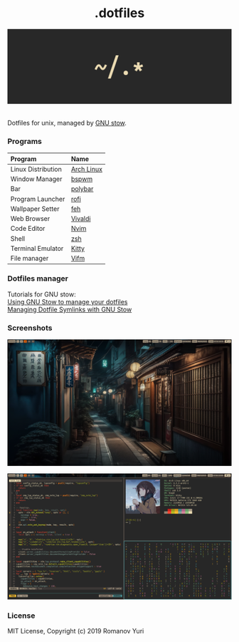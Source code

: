 <div align="center">
    <h1>.dotfiles</h1>
    <p>
    <img src="images/dotfiles.png">
    <br><br>
    </p>
</div>

Dotfiles for unix, managed by [GNU stow](https://www.gnu.org/software/stow/).

### Programs

| Program            | Name                                          |
| :----------------- | :-------------------------------------------- |
| Linux Distribution | [Arch Linux](https://www.archlinux.org/)      |
| Window Manager     | [bspwm](https://github.com/baskerville/bspwm) |
| Bar                | [polybar](https://github.com/jaagr/polybar)   |
| Program Launcher   | [rofi](https://github.com/DaveDavenport/rofi) |
| Wallpaper Setter   | [feh](https://github.com/derf/feh)            |
| Web Browser        | [Vivaldi](https://vivaldi.com)                |
| Code Editor        | [Nvim](https://neovim.io/)                    |
| Shell              | [zsh](https://www.zsh.org/)                   |
| Terminal Emulator  | [Kitty](https://sw.kovidgoyal.net/kitty/)     |
| File manager       | [Vifm](https://vifm.info)                     |

### Dotfiles manager

Tutorials for GNU stow:  
[Using GNU Stow to manage your dotfiles](http://brandon.invergo.net/news/2012-05-26-using-gnu-stow-to-manage-your-dotfiles.html)  
[Managing Dotfile Symlinks with GNU Stow](https://spin.atomicobject.com/2014/12/26/manage-dotfiles-gnu-stow/)

### Screenshots

![](./images/main.png)

![](./images/other.png)

### License

MIT License, Copyright (c) 2019 Romanov Yuri
